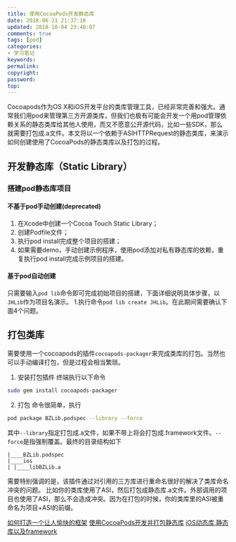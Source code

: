 ```yaml
---
title: 使用CocoaPods开发静态库
date: 2018-06-21 21:37:16
updated: 2018-10-04 23:48:07
comments: true
tags: [pod]
categories:
- 学习笔记
keywords: 
permalink: 
copyright: 
password: 
top:   
---
```

Cocoapods作为OS X和iOS开发平台的类库管理工具，已经非常完善和强大。通常我们用pod来管理第三方开源类库，但我们也极有可能会开发一个用pod管理依赖关系的静态类库给其他人使用，而又不愿意公开源代码，比如一些SDK，那么就需要打包成.a文件。本文将以一个依赖于ASIHTTPRequest的静态类库，来演示如何创建使用了CocoaPods的静态类库以及打包的过程。

## 开发静态库（Static Library）

### 搭建pod静态库项目
#### 不基于pod手动创建(deprecated)
1. 在Xcode中创建一个Cocoa Touch Static Library；
2. 创建Podfile文件；
3. 执行pod install完成整个项目的搭建；
4. 如果需要demo，手动创建示例程序，使用pod添加对私有静态库的依赖，重复执行pod install完成示例项目的搭建。

#### 基于pod自动创建
只需要输入`pod lib`命令即可完成初始项目的搭建，下面详细说明具体步骤，以`JHLib`作为项目名演示。
1.执行命令`pod lib create JHLib`。在此期间需要确认下面4个问题。

## 打包类库
需要使用一个cocoapods的插件`cocoapods-packager`来完成类库的打包。当然也可以手动编译打包，但是过程会相当繁琐。

1. 安装打包插件
终端执行以下命令
```sh
sudo gem install cocoapods-packager
```
2. 打包
命令很简单，执行
```sh
pod package BZLib.podspec --library --force
```
其中`--library`指定打包成.a文件，如果不带上将会打包成.framework文件。`--force`是指强制覆盖。最终的目录结构如下
```
|____BZLib.podspec
|____ios
| |____libBZLib.a
```
需要特别强调的是，该插件通过对引用的三方库进行重命名很好的解决了类库命名冲突的问题。
比如你的类库使用了ASI，然后打包成静态库.a文件。外部调用的项目也使用了ASI，那么不会造成冲突。因为在打包的时候，你的类库里的ASI被重命名为项目+ASI的前缀。

[如何打造一个让人愉快的框架](https://onevcat.com/2016/01/create-framework/)
[使用CocoaPods开发并打包静态库](http://www.cnblogs.com/brycezhang/p/4117180.html)
[iOS动态库,静态库以及framework](https://www.jianshu.com/p/2ea267bf0363)
